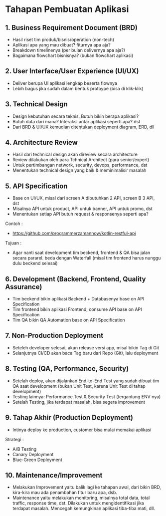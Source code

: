 # Tahapan Pembuatan Aplikasi

## 1. Business Requirement Document (BRD)
  - Hasil riset tim produk/bisnis/operation (non-tech)
  - Aplikasi apa yang mau dibuat? fiturnya apa aja?
  - Breakdown timelinenya (per bulan delivernya apa aja?)
  - Bagaimana flowchart bisnisnya? (bukan flowchart aplikasi)

## 2. User Interface/User Experience (UI/UX)
  - Deliver berupa UI aplikasi lengkap beserta flownya
  - Lebih bagus jika sudah dalam bentuk protoype (bisa di klik-klik)

## 3. Technical Design
  - Design kebutuhan secara teknis. Butuh bikin berapa aplikasi?
  - Butuh data dari mana? Interaksi antar aplikasi seperti apa? dst
  - Dari BRD & UI/UX kemudian ditentukan deployment diagram, ERD, dll

## 4. Architecture Review
  - Hasil dari technical design akan direview secara architecture
  - Review dilakukan oleh para Tchnical Architect (para senior/expert)
  - Untuk pertimbangan network, security, devops, performance, dst
  - Menentukan technical design yang baik & meminimalisir masalah

## 5. API Specification
  - Base on UI/UX, misal dari screen A dibutuhkan 2 API, screen B 3 API, dst
  - Misalnya API untuk product, API untuk banner, API untuk promo, dst
  - Menentukan setiap API butuh request & responsenya seperti apa?
  
  Contoh :
  - https://github.com/programmerzamannow/kotlin-restful-api
  
  Tujuan :
  - Agar nanti saat development tim beckend, frontend & QA bisa jalan secara pararel. beda dengan Waterfall (misal tim frontend harus nunggu dulu beckend selesai)

## 6. Development (Backend, Frontend, Quality Assurance)
  - Tim beckend bikin aplikasi Backend + Databasenya base on API Specification
  - Tim frontend bikin aplikasi Frontend, consume API base on API Specification
  - Tim QA bikin QA Automation base on API Specification

## 7. Non-Production Deployment
  - Seteleh developer selesai, akan release versi app, misal bikin Tag di Git
  - Selanjutnya CI/CD akan baca Tag baru dari Repo (Git), lalu deployment

## 8. Testing (QA, Performance, Security)
  - Setelah deploy, akan dijalankan End-to-End Test yang sudah dibuat tim QA saat development (bukan Unit Test, karena Unit Test di tahap development)
  - Testing lainnya: Performance Test & Security Test (tergantung ENV nya)
  - Setelah Testing, jika terdapat masalah, bisa segera improvement
 
## 9. Tahap Akhir (Production Deployment)
  - Intinya deploy ke production, customer bisa mulai memakai aplikasi
  
  Strategi :
  - A/B Testing
  - Canary Deployment
  - Blue-Green Deployment

## 10. Maintenance/Improvement
  - Melakukan Improvement yaitu balik lagi ke tahapan awal, dari bikin BRD, kira-kira mau ada penambahan fitur baru apa, dsb. 
  - Maintenance yaitu melakukan monitoring, misalnya total data, total traffic, response time, dst. Dilakukan untuk mengidentifikasi jika terdapat masalah. Mencegah kemungkinan aplikasi tiba-tiba mati, dll.
